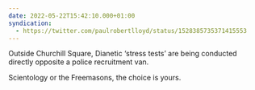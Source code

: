 ```yaml
---
date: 2022-05-22T15:42:10.000+01:00
syndication:
  - https://twitter.com/paulrobertlloyd/status/1528385735371415553
---
```


Outside Churchill Square, Dianetic ‘stress tests’ are being conducted directly opposite a police recruitment van.

Scientology or the Freemasons, the choice is yours.

